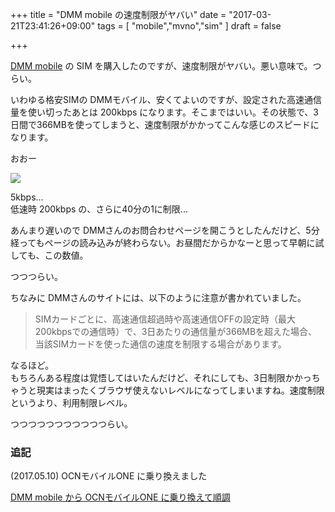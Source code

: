 +++
title = "DMM mobile の速度制限がヤバい"
date = "2017-03-21T23:41:26+09:00"
tags = [
  "mobile","mvno","sim"
]
draft = false

+++

[DMM mobile](http://mvno.dmm.com/) の SIM を購入したのですが、速度制限がヤバい。悪い意味で。つらい。

いわゆる格安SIMの DMMモバイル、安くてよいのですが、設定された高速通信量を使い切ったあとは 200kbps になります。そこまではいい。その状態で、3日間で366MBを使ってしまうと、速度制限がかかってこんな感じのスピードになります。

おおー

![](/media/dmm-speed.jpg)

5kbps...  
低速時 200kbps の、さらに40分の1に制限...

あんまり遅いので DMMさんのお問合わせページを開こうとしたんだけど、5分経ってもページの読み込みが終わらない。お昼間だからかなーと思って早朝に試しても、この数値。

つつつらい。

ちなみに DMMさんのサイトには、以下のように注意が書かれていました。

> SIMカードごとに、高速通信超過時や高速通信OFFの設定時（最大200kbpsでの通信時）で、3日あたりの通信量が366MBを超えた場合、当該SIMカードを使った通信の速度を制限する場合があります。

なるほど。  
もちろんある程度は覚悟してはいたんだけど、それにしても、3日制限かかっちゃうと現実はまったくブラウザ使えないレベルになってしまいますね。速度制限というより、利用制限レベル。

つつつつつつつつつつつらい。

### 追記

(2017.05.10) OCNモバイルONE に乗り換えました

[DMM mobile から OCNモバイルONE に乗り換えて順調](/post/201705/from-dmm-to-ocn-mobile-one/)
